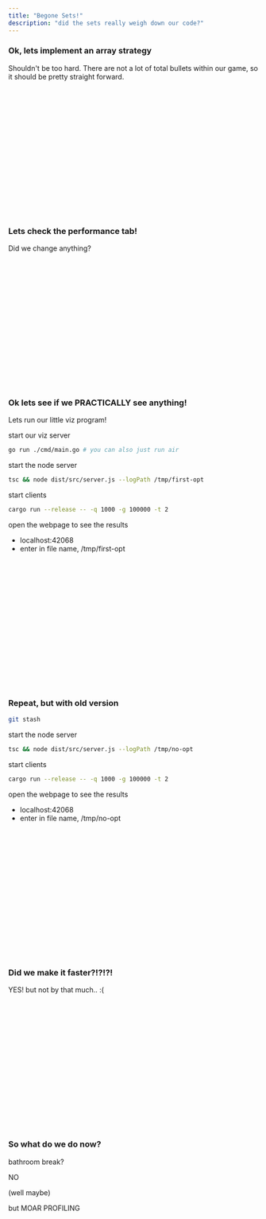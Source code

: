 ```yaml
---
title: "Begone Sets!"
description: "did the sets really weigh down our code?"
---
```


### Ok, lets implement an array strategy
Shouldn't be too hard.  There are not a lot of total bullets within our game,
so it should be pretty straight forward.

<br/>
<br/>
<br/>
<br/>
<br/>
<br/>
<br/>
<br/>
<br/>
<br/>
<br/>
<br/>
<br/>
<br/>
<br/>

### Lets check the performance tab!
Did we change anything?

<br/>
<br/>
<br/>
<br/>
<br/>
<br/>
<br/>
<br/>
<br/>
<br/>
<br/>
<br/>
<br/>
<br/>
<br/>

### Ok lets see if we PRACTICALLY see anything!
Lets run our little viz program!

start our viz server
```bash
go run ./cmd/main.go # you can also just run air
```

start the node server
```bash
tsc && node dist/src/server.js --logPath /tmp/first-opt
```

start clients
```bash
cargo run --release -- -q 1000 -g 100000 -t 2
```

open the webpage to see the results
* localhost:42068
* enter in file name, /tmp/first-opt

<br/>
<br/>
<br/>
<br/>
<br/>
<br/>
<br/>
<br/>
<br/>
<br/>
<br/>
<br/>
<br/>
<br/>
<br/>

### Repeat, but with old version

```bash
git stash
```

start the node server
```bash
tsc && node dist/src/server.js --logPath /tmp/no-opt
```

start clients
```bash
cargo run --release -- -q 1000 -g 100000 -t 2
```

open the webpage to see the results
* localhost:42068
* enter in file name, /tmp/no-opt


<br/>
<br/>
<br/>
<br/>
<br/>
<br/>
<br/>
<br/>
<br/>
<br/>
<br/>
<br/>
<br/>
<br/>
<br/>

### Did we make it faster?!?!?!
YES!  but not by that much.. :(

<br/>
<br/>
<br/>
<br/>
<br/>
<br/>
<br/>
<br/>
<br/>
<br/>
<br/>
<br/>
<br/>
<br/>
<br/>

### So what do we do now?
bathroom break?

NO

(well maybe)

but MOAR PROFILING

<br/>
<br/>
<br/>
<br/>
<br/>
<br/>
<br/>
<br/>
<br/>
<br/>
<br/>
<br/>
<br/>
<br/>
<br/>


